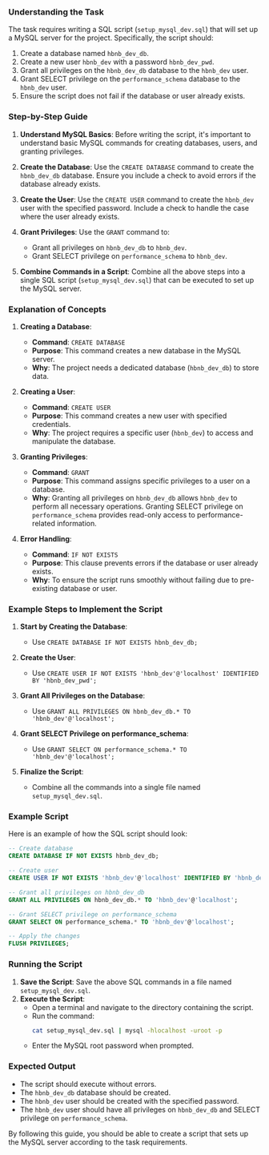 ### Understanding the Task

The task requires writing a SQL script (`setup_mysql_dev.sql`) that will set up a MySQL server for the project. Specifically, the script should:

1. Create a database named `hbnb_dev_db`.
2. Create a new user `hbnb_dev` with a password `hbnb_dev_pwd`.
3. Grant all privileges on the `hbnb_dev_db` database to the `hbnb_dev` user.
4. Grant SELECT privilege on the `performance_schema` database to the `hbnb_dev` user.
5. Ensure the script does not fail if the database or user already exists.

### Step-by-Step Guide

1. **Understand MySQL Basics**: Before writing the script, it's important to understand basic MySQL commands for creating databases, users, and granting privileges.

2. **Create the Database**: Use the `CREATE DATABASE` command to create the `hbnb_dev_db` database. Ensure you include a check to avoid errors if the database already exists.

3. **Create the User**: Use the `CREATE USER` command to create the `hbnb_dev` user with the specified password. Include a check to handle the case where the user already exists.

4. **Grant Privileges**: Use the `GRANT` command to:
   - Grant all privileges on `hbnb_dev_db` to `hbnb_dev`.
   - Grant SELECT privilege on `performance_schema` to `hbnb_dev`.

5. **Combine Commands in a Script**: Combine all the above steps into a single SQL script (`setup_mysql_dev.sql`) that can be executed to set up the MySQL server.

### Explanation of Concepts

1. **Creating a Database**:
   - **Command**: `CREATE DATABASE`
   - **Purpose**: This command creates a new database in the MySQL server.
   - **Why**: The project needs a dedicated database (`hbnb_dev_db`) to store data.

2. **Creating a User**:
   - **Command**: `CREATE USER`
   - **Purpose**: This command creates a new user with specified credentials.
   - **Why**: The project requires a specific user (`hbnb_dev`) to access and manipulate the database.

3. **Granting Privileges**:
   - **Command**: `GRANT`
   - **Purpose**: This command assigns specific privileges to a user on a database.
   - **Why**: Granting all privileges on `hbnb_dev_db` allows `hbnb_dev` to perform all necessary operations. Granting SELECT privilege on `performance_schema` provides read-only access to performance-related information.

4. **Error Handling**:
   - **Command**: `IF NOT EXISTS`
   - **Purpose**: This clause prevents errors if the database or user already exists.
   - **Why**: To ensure the script runs smoothly without failing due to pre-existing database or user.

### Example Steps to Implement the Script

1. **Start by Creating the Database**:
   - Use `CREATE DATABASE IF NOT EXISTS hbnb_dev_db;`

2. **Create the User**:
   - Use `CREATE USER IF NOT EXISTS 'hbnb_dev'@'localhost' IDENTIFIED BY 'hbnb_dev_pwd';`

3. **Grant All Privileges on the Database**:
   - Use `GRANT ALL PRIVILEGES ON hbnb_dev_db.* TO 'hbnb_dev'@'localhost';`

4. **Grant SELECT Privilege on performance_schema**:
   - Use `GRANT SELECT ON performance_schema.* TO 'hbnb_dev'@'localhost';`

5. **Finalize the Script**:
   - Combine all the commands into a single file named `setup_mysql_dev.sql`.

### Example Script

Here is an example of how the SQL script should look:

```sql
-- Create database
CREATE DATABASE IF NOT EXISTS hbnb_dev_db;

-- Create user
CREATE USER IF NOT EXISTS 'hbnb_dev'@'localhost' IDENTIFIED BY 'hbnb_dev_pwd';

-- Grant all privileges on hbnb_dev_db
GRANT ALL PRIVILEGES ON hbnb_dev_db.* TO 'hbnb_dev'@'localhost';

-- Grant SELECT privilege on performance_schema
GRANT SELECT ON performance_schema.* TO 'hbnb_dev'@'localhost';

-- Apply the changes
FLUSH PRIVILEGES;
```

### Running the Script

1. **Save the Script**: Save the above SQL commands in a file named `setup_mysql_dev.sql`.
2. **Execute the Script**:
   - Open a terminal and navigate to the directory containing the script.
   - Run the command:
     ```bash
     cat setup_mysql_dev.sql | mysql -hlocalhost -uroot -p
     ```
   - Enter the MySQL root password when prompted.

### Expected Output

- The script should execute without errors.
- The `hbnb_dev_db` database should be created.
- The `hbnb_dev` user should be created with the specified password.
- The `hbnb_dev` user should have all privileges on `hbnb_dev_db` and SELECT privilege on `performance_schema`.

By following this guide, you should be able to create a script that sets up the MySQL server according to the task requirements.
